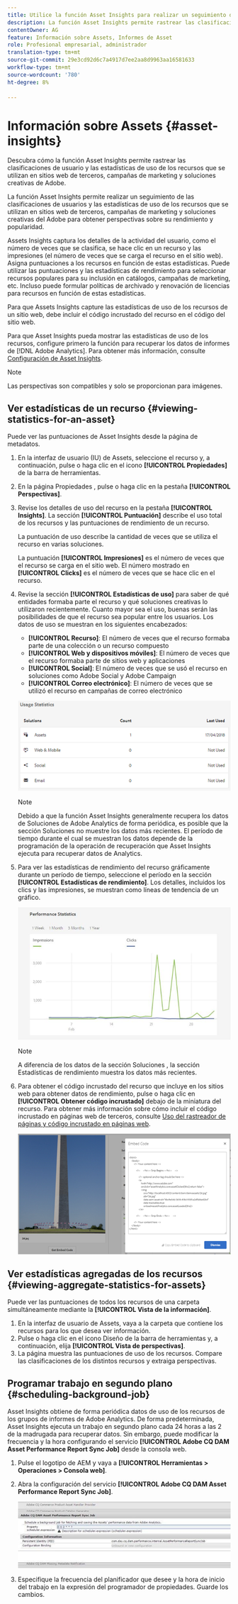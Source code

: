 ```yaml
---
title: Utilice la función Asset Insights para realizar un seguimiento del uso de las imágenes
description: La función Asset Insights permite rastrear las clasificaciones de usuarios y las estadísticas de uso de las imágenes que se usan en sitios web de terceros, campañas de marketing y soluciones creativas de Adobe.
contentOwner: AG
feature: Información sobre Assets, Informes de Asset
role: Profesional empresarial, administrador
translation-type: tm+mt
source-git-commit: 29e3cd92d6c7a4917d7ee2aa8d9963aa16581633
workflow-type: tm+mt
source-wordcount: '780'
ht-degree: 8%

---
```



# Información sobre Assets {#asset-insights}

Descubra cómo la función Asset Insights permite rastrear las clasificaciones de usuario y las estadísticas de uso de los recursos que se utilizan en sitios web de terceros, campañas de marketing y soluciones creativas de Adobe.

La función Asset Insights permite realizar un seguimiento de las clasificaciones de usuarios y las estadísticas de uso de los recursos que se utilizan en sitios web de terceros, campañas de marketing y soluciones creativas del Adobe para obtener perspectivas sobre su rendimiento y popularidad.

Assets Insights captura los detalles de la actividad del usuario, como el número de veces que se clasifica, se hace clic en un recurso y las impresiones (el número de veces que se carga el recurso en el sitio web). Asigna puntuaciones a los recursos en función de estas estadísticas. Puede utilizar las puntuaciones y las estadísticas de rendimiento para seleccionar recursos populares para su inclusión en catálogos, campañas de marketing, etc. Incluso puede formular políticas de archivado y renovación de licencias para recursos en función de estas estadísticas.

Para que Assets Insights capture las estadísticas de uso de los recursos de un sitio web, debe incluir el código incrustado del recurso en el código del sitio web.

Para que Asset Insights pueda mostrar las estadísticas de uso de los recursos, configure primero la función para recuperar los datos de informes de [!DNL Adobe Analytics]. Para obtener más información, consulte [Configuración de Asset Insights](touch-ui-configuring-asset-insights.md).

>[!NOTE]
>
>Las perspectivas son compatibles y solo se proporcionan para imágenes.

## Ver estadísticas de un recurso {#viewing-statistics-for-an-asset}

Puede ver las puntuaciones de Asset Insights desde la página de metadatos.

1. En la interfaz de usuario (IU) de Assets, seleccione el recurso y, a continuación, pulse o haga clic en el icono **[!UICONTROL Propiedades]** de la barra de herramientas.
1. En la página Propiedades , pulse o haga clic en la pestaña **[!UICONTROL Perspectivas]**.
1. Revise los detalles de uso del recurso en la pestaña **[!UICONTROL Insights]**. La sección **[!UICONTROL Puntuación]** describe el uso total de los recursos y las puntuaciones de rendimiento de un recurso.

   La puntuación de uso describe la cantidad de veces que se utiliza el recurso en varias soluciones.

   La puntuación **[!UICONTROL Impresiones]** es el número de veces que el recurso se carga en el sitio web. El número mostrado en **[!UICONTROL Clicks]** es el número de veces que se hace clic en el recurso.

1. Revise la sección **[!UICONTROL Estadísticas de uso]** para saber de qué entidades formaba parte el recurso y qué soluciones creativas lo utilizaron recientemente. Cuanto mayor sea el uso, buenas serán las posibilidades de que el recurso sea popular entre los usuarios. Los datos de uso se muestran en los siguientes encabezados:

   * **[!UICONTROL Recurso]**: El número de veces que el recurso formaba parte de una colección o un recurso compuesto
   * **[!UICONTROL Web y dispositivos móviles]**: El número de veces que el recurso formaba parte de sitios web y aplicaciones
   * **[!UICONTROL Social]**: El número de veces que se usó el recurso en soluciones como Adobe Social y Adobe Campaign
   * **[!UICONTROL Correo electrónico]**: El número de veces que se utilizó el recurso en campañas de correo electrónico

   ![usage_statistics](assets/usage_statistics.png)

   >[!NOTE]
   >
   >Debido a que la función Asset Insights generalmente recupera los datos de Soluciones de Adobe Analytics de forma periódica, es posible que la sección Soluciones no muestre los datos más recientes. El período de tiempo durante el cual se muestran los datos depende de la programación de la operación de recuperación que Asset Insights ejecuta para recuperar datos de Analytics.

1. Para ver las estadísticas de rendimiento del recurso gráficamente durante un período de tiempo, seleccione el período en la sección **[!UICONTROL Estadísticas de rendimiento]**. Los detalles, incluidos los clics y las impresiones, se muestran como líneas de tendencia de un gráfico.

   ![Chlimage_1-3](assets/chlimage_1-3.jpeg)

   >[!NOTE]
   >
   >A diferencia de los datos de la sección Soluciones , la sección Estadísticas de rendimiento muestra los datos más recientes.

1. Para obtener el código incrustado del recurso que incluye en los sitios web para obtener datos de rendimiento, pulse o haga clic en **[!UICONTROL Obtener código incrustado]** debajo de la miniatura del recurso. Para obtener más información sobre cómo incluir el código incrustado en páginas web de terceros, consulte [Uso del rastreador de páginas y código incrustado en páginas web](touch-ui-using-page-tracker.md).

   ![chlimage_1-303](assets/chlimage_1-303.png)

## Ver estadísticas agregadas de los recursos {#viewing-aggregate-statistics-for-assets}

Puede ver las puntuaciones de todos los recursos de una carpeta simultáneamente mediante la **[!UICONTROL Vista de la información]**.

1. En la interfaz de usuario de Assets, vaya a la carpeta que contiene los recursos para los que desea ver información.
1. Pulse o haga clic en el icono Diseño de la barra de herramientas y, a continuación, elija **[!UICONTROL Vista de perspectivas]**.
1. La página muestra las puntuaciones de uso de los recursos. Compare las clasificaciones de los distintos recursos y extraiga perspectivas.

## Programar trabajo en segundo plano {#scheduling-background-job}

Asset Insights obtiene de forma periódica datos de uso de los recursos de los grupos de informes de Adobe Analytics. De forma predeterminada, Asset Insights ejecuta un trabajo en segundo plano cada 24 horas a las 2 de la madrugada para recuperar datos. Sin embargo, puede modificar la frecuencia y la hora configurando el servicio **[!UICONTROL Adobe CQ DAM Asset Performance Report Sync Job]** desde la consola web.

1. Pulse el logotipo de AEM y vaya a **[!UICONTROL Herramientas > Operaciones > Consola web]**.
1. Abra la configuración del servicio **[!UICONTROL Adobe CQ DAM Asset Performance Report Sync Job]**.

   ![chlimage_1-304](assets/chlimage_1-304.png)

1. Especifique la frecuencia del planificador que desee y la hora de inicio del trabajo en la expresión del programador de propiedades. Guarde los cambios.
